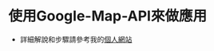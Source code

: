 # 使用Google-Map-API來做應用

* 詳細解說和步驟請參考我的[個人網站](https://roy051023.github.io/2017/07/04/Google-Map-API-And-Login/)